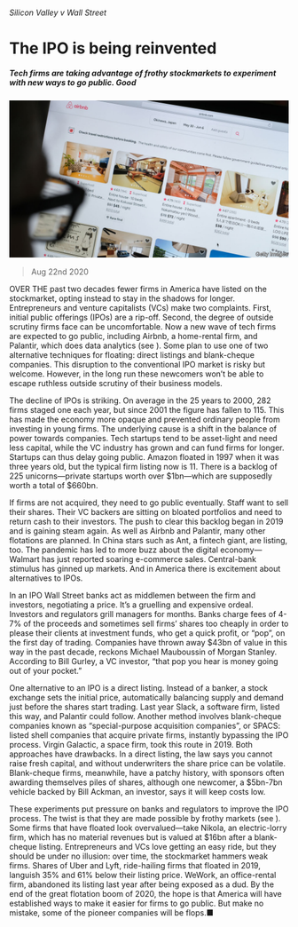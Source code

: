 ###### Silicon Valley v Wall Street

# The IPO is being reinvented 

##### Tech firms are taking advantage of frothy stockmarkets to experiment with new ways to go public. Good 

![image](images/20200822_LDP502.jpg) 

> Aug 22nd 2020 

OVER THE past two decades fewer firms in America have listed on the stockmarket, opting instead to stay in the shadows for longer. Entrepreneurs and venture capitalists (VCs) make two complaints. First, initial public offerings (IPOs) are a rip-off. Second, the degree of outside scrutiny firms face can be uncomfortable. Now a new wave of tech firms are expected to go public, including Airbnb, a home-rental firm, and Palantir, which does data analytics (see ). Some plan to use one of two alternative techniques for floating: direct listings and blank-cheque companies. This disruption to the conventional IPO market is risky but welcome. However, in the long run these newcomers won’t be able to escape ruthless outside scrutiny of their business models.

The decline of IPOs is striking. On average in the 25 years to 2000, 282 firms staged one each year, but since 2001 the figure has fallen to 115. This has made the economy more opaque and prevented ordinary people from investing in young firms. The underlying cause is a shift in the balance of power towards companies. Tech startups tend to be asset-light and need less capital, while the VC industry has grown and can fund firms for longer. Startups can thus delay going public. Amazon floated in 1997 when it was three years old, but the typical firm listing now is 11. There is a backlog of 225 unicorns—private startups worth over $1bn—which are supposedly worth a total of $660bn.


If firms are not acquired, they need to go public eventually. Staff want to sell their shares. Their VC backers are sitting on bloated portfolios and need to return cash to their investors. The push to clear this backlog began in 2019 and is gaining steam again. As well as Airbnb and Palantir, many other flotations are planned. In China stars such as Ant, a fintech giant, are listing, too. The pandemic has led to more buzz about the digital economy—Walmart has just reported soaring e-commerce sales. Central-bank stimulus has ginned up markets. And in America there is excitement about alternatives to IPOs.

In an IPO Wall Street banks act as middlemen between the firm and investors, negotiating a price. It’s a gruelling and expensive ordeal. Investors and regulators grill managers for months. Banks charge fees of 4-7% of the proceeds and sometimes sell firms’ shares too cheaply in order to please their clients at investment funds, who get a quick profit, or “pop”, on the first day of trading. Companies have thrown away $43bn of value in this way in the past decade, reckons Michael Mauboussin of Morgan Stanley. According to Bill Gurley, a VC investor, “that pop you hear is money going out of your pocket.”

One alternative to an IPO is a direct listing. Instead of a banker, a stock exchange sets the initial price, automatically balancing supply and demand just before the shares start trading. Last year Slack, a software firm, listed this way, and Palantir could follow. Another method involves blank-cheque companies known as “special-purpose acquisition companies”, or SPACS: listed shell companies that acquire private firms, instantly bypassing the IPO process. Virgin Galactic, a space firm, took this route in 2019. Both approaches have drawbacks. In a direct listing, the law says you cannot raise fresh capital, and without underwriters the share price can be volatile. Blank-cheque firms, meanwhile, have a patchy history, with sponsors often awarding themselves piles of shares, although one newcomer, a $5bn-7bn vehicle backed by Bill Ackman, an investor, says it will keep costs low.

These experiments put pressure on banks and regulators to improve the IPO process. The twist is that they are made possible by frothy markets (see ). Some firms that have floated look overvalued—take Nikola, an electric-lorry firm, which has no material revenues but is valued at $16bn after a blank-cheque listing. Entrepreneurs and VCs love getting an easy ride, but they should be under no illusion: over time, the stockmarket hammers weak firms. Shares of Uber and Lyft, ride-hailing firms that floated in 2019, languish 35% and 61% below their listing price. WeWork, an office-rental firm, abandoned its listing last year after being exposed as a dud. By the end of the great flotation boom of 2020, the hope is that America will have established ways to make it easier for firms to go public. But make no mistake, some of the pioneer companies will be flops.■

